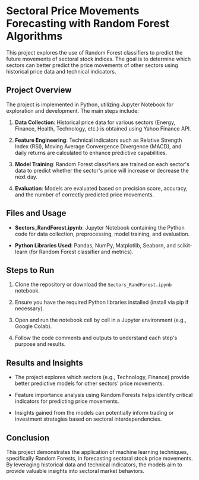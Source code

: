 # Sectoral Price Movements Forecasting with Random Forest Algorithms

This project explores the use of Random Forest classifiers to predict the future movements of sectoral stock indices. The goal is to determine which sectors can better predict the price movements of other sectors using historical price data and technical indicators.

## Project Overview

The project is implemented in Python, utilizing Jupyter Notebook for exploration and development. The main steps include:

1. **Data Collection**: Historical price data for various sectors (Energy, Finance, Health, Technology, etc.) is obtained using Yahoo Finance API.
   
2. **Feature Engineering**: Technical indicators such as Relative Strength Index (RSI), Moving Average Convergence Divergence (MACD), and daily returns are calculated to enhance predictive capabilities.
   
3. **Model Training**: Random Forest classifiers are trained on each sector's data to predict whether the sector's price will increase or decrease the next day.
   
4. **Evaluation**: Models are evaluated based on precision score, accuracy, and the number of correctly predicted price movements.

## Files and Usage

- **Sectors_RandForest.ipynb**: Jupyter Notebook containing the Python code for data collection, preprocessing, model training, and evaluation.
  
- **Python Libraries Used**: Pandas, NumPy, Matplotlib, Seaborn, and scikit-learn (for Random Forest classifier and metrics).

## Steps to Run

1. Clone the repository or download the `Sectors_RandForest.ipynb` notebook.
   
2. Ensure you have the required Python libraries installed (install via pip if necessary).

3. Open and run the notebook cell by cell in a Jupyter environment (e.g., Google Colab).

4. Follow the code comments and outputs to understand each step's purpose and results.

## Results and Insights

- The project explores which sectors (e.g., Technology, Finance) provide better predictive models for other sectors' price movements.
  
- Feature importance analysis using Random Forests helps identify critical indicators for predicting price movements.

- Insights gained from the models can potentially inform trading or investment strategies based on sectoral interdependencies.

## Conclusion

This project demonstrates the application of machine learning techniques, specifically Random Forests, in forecasting sectoral stock price movements. By leveraging historical data and technical indicators, the models aim to provide valuable insights into sectoral market behaviors.

